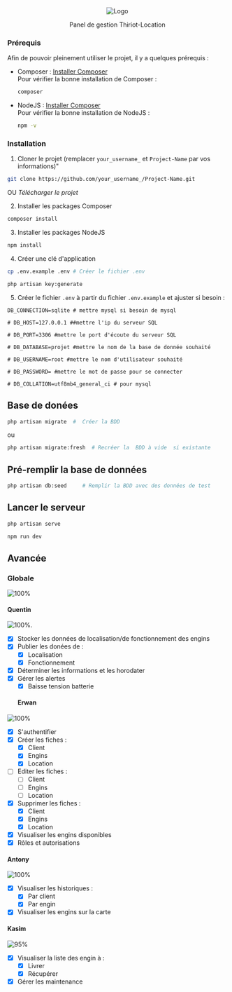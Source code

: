 <a name="readme-top"></a>
<br />
<div align="center">
 <img src="https://thiriot-locations.com/charte/logo.png" alt="Logo">

  <p align="center">
 Panel de gestion Thiriot-Location
  </p>
</div>

### Prérequis

Afin de pouvoir pleinement utiliser le projet, il y a quelques prérequis : 
* Composer : [Installer Composer](https://getcomposer.org/) <br/>
Pour vérifier la bonne installation de Composer : 
  ```sh
  composer
  ```
* NodeJS : [Installer Composer](https://nodejs.org/en/download) <br/>
Pour vérifier la bonne installation de NodeJS : 
  ```sh
  npm -v
  ```

### Installation

1. Cloner le projet (remplacer ```your_username_``` et ```Project-Name``` par vos informations)"
```sh
git clone https://github.com/your_username_/Project-Name.git
```
OU
  *Télécharger le projet*

2. Installer les packages Composer
```sh
composer install
```
3. Installer les packages NodeJS
```sh
npm install
```
4. Créer une clé d'application 
```bash
cp .env.example .env # Créer le fichier .env

php artisan key:generate
```
5. Créer le fichier ```.env``` à partir du fichier ```.env.example``` et ajuster si besoin :
```env
DB_CONNECTION=sqlite # mettre mysql si besoin de mysql 
  
# DB_HOST=127.0.0.1 ##mettre l'ip du serveur SQL
  
# DB_PORT=3306 #mettre le port d'écoute du serveur SQL

# DB_DATABASE=projet #mettre le nom de la base de donnée souhaité
  
# DB_USERNAME=root #mettre le nom d'utilisateur souhaité
  
# DB_PASSWORD= #mettre le mot de passe pour se connecter
  
# DB_COLLATION=utf8mb4_general_ci # pour mysql
```
## Base de donées

```bash
php artisan migrate  #  Créer la BDD 
```
ou 
```bash
php artisan migrate:fresh  # Recréer la  BDD à vide  si existante
```

## Pré-remplir la base de données

```bash
php artisan db:seed     # Remplir la BDD avec des données de test
```
## Lancer le serveur

```bash
php artisan serve

npm run dev
```



## Avancée


### Globale
![100%](https://progress-bar.dev/100)

#### Quentin
![100%](https://progress-bar.dev/100).
- [x] Stocker les données de localisation/de fonctionnement des engins
- [x] Publier les donées de : 
   - [x] Localisation
   - [x] Fonctionnement
- [x] Déterminer les informations et les horodater
- [x] Gérer les alertes
  - [x] Baisse tension batterie
  
  #### Erwan
![100%](https://progress-bar.dev/100)
- [x] S'authentifier
- [x] Créer les fiches : 
   - [x] Client
   - [x] Engins
   - [x] Location
- [ ] Editer les fiches : 
   - [ ] Client
   - [ ] Engins
   - [ ] Location
- [x] Supprimer les fiches : 
   - [x] Client
   - [x] Engins
   - [x] Location
- [x] Visualiser les engins disponibles
- [x] Rôles et autorisations
 #### Antony
![100%](https://progress-bar.dev/100)
- [x] Visualiser les historiques :
   - [x] Par client
   - [x] Par engin
- [x] Visualiser les engins sur la carte
#### Kasim
![95%](https://progress-bar.dev/95)
- [x] Visualiser la liste des engin à :
  - [x] Livrer
  - [x] Récupérer
- [x] Gérer les maintenance
